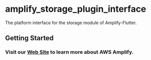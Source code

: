 # amplify_storage_plugin_interface

The platform interface for the storage module of Amplify-Flutter.

## Getting Started

### Visit our [Web Site](https://docs.amplify.aws/) to learn more about AWS Amplify.
